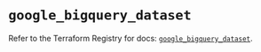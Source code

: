 # `google_bigquery_dataset`

Refer to the Terraform Registry for docs: [`google_bigquery_dataset`](https://registry.terraform.io/providers/hashicorp/google-beta/6.49.3/docs/resources/google_bigquery_dataset).
